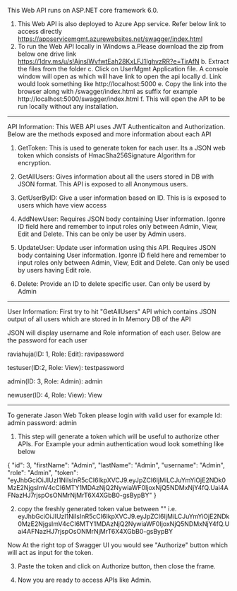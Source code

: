 This Web API runs on ASP.NET core framework 6.0. 

1) This Web API is also deployed to Azure App service. Refer below link to access directly 
https://appservicemgmt.azurewebsites.net/swagger/index.html
2) To run the Web API locally in Windows
  a.Please download the zip from below one drive link 
https://1drv.ms/u/s!AjnsIWvfwtEah28KxLFJ1IghvzRR?e=TirAfN
  b. Extract the files from the folder
  c. Click on UserMgmt Application file. A console window will open as which will have link to open the api locally
  d. Link would look something like http://localhost:5000
  e. Copy the link into the browser along with /swagger/index.html as suffix for example http://localhost:5000/swagger/index.html
  f. This will open the API to be run locally without any installation.
 ______________________________________________________________________________________________________________________________
 
 API Information: 
 This WEB API uses JWT Authenticaiton and Authorization. Below are the methods exposed and more information about each API
 1) GetToken: This is used to generate token for each user. Its a JSON web token which consists of HmacSha256Signature Algorithm for encryption.
 
 2) GetAllUsers: Gives information about all the users stored in DB with JSON format. This API is exposed to all Anonymous users.


 3) GetUserByID: Give a user information based on ID. This is is exposed to users which have view access 
 
 4) AddNewUser: Requires JSON body containing User information. Igonre ID field here and remember to input roles only between Admin, View, Edit and Delete. This can be only be user by Admin users.
 
 5) UpdateUser: Update user information using this API. Requires JSON body containing User information. Igonre ID field here and remember to input roles only between Admin, View, Edit and Delete. Can only be used by users having Edit role.


 6) Delete: Provide an ID to delete specific user. Can only be userd by Admin


_________________________________________________________________________________________________________________________________
User Information:
First try to hit "GetAllUsers" API which contains JSON output of all users which are stored in In Memory DB of the API

JSON will display username and Role information of each user. Below are the password for each user

 raviahuja(ID: 1, Role: Edit): ravipassword
 
 testuser(ID:2, Role: View): testpassword
 
 admin(ID: 3, Role: Admin): admin
 
 newuser(ID: 4, Role: View): View
 
________________________________________________________________________________________________________________________________
To generate Jason Web Token please login with valid user for example 
  Id: admin
  password: admin
 1) This step will generate a token which will be useful to authorize other APIs. For Example your admin authentication woud look something like below
  
  {
  "id": 3,
  "firstName": "Admin",
  "lastName": "Admin",
  "username": "Admin",
  "role": "Admin",
  "token": "eyJhbGciOiJIUzI1NiIsInR5cCI6IkpXVCJ9.eyJpZCI6IjMiLCJuYmYiOjE2NDk0MzE2NjgsImV4cCI6MTY1MDAzNjQ2NywiaWF0IjoxNjQ5NDMxNjY4fQ.Uai4AFNazHJ7rjspOsONMrNjMrT6X4XGbB0-gsBypBY"
}

2) copy the freshly generated token value between "" i.e. 
eyJhbGciOiJIUzI1NiIsInR5cCI6IkpXVCJ9.eyJpZCI6IjMiLCJuYmYiOjE2NDk0MzE2NjgsImV4cCI6MTY1MDAzNjQ2NywiaWF0IjoxNjQ5NDMxNjY4fQ.Uai4AFNazHJ7rjspOsONMrNjMrT6X4XGbB0-gsBypBY

Now At the right top of Swagger UI you would see "Authorize" button which will act as input for the token.

3) Paste the token and click on Authorize button, then close the frame. 

4) Now you are ready to access APIs like Admin. 
 
  



